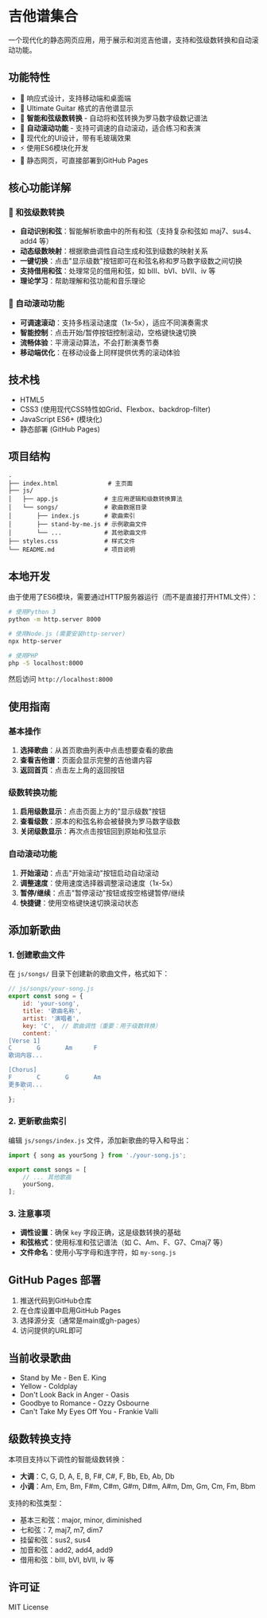 # 吉他谱集合

一个现代化的静态网页应用，用于展示和浏览吉他谱，支持和弦级数转换和自动滚动功能。

## 功能特性

- 📱 响应式设计，支持移动端和桌面端
- 🎸 Ultimate Guitar 格式的吉他谱显示
- 🎵 **智能和弦级数转换** - 自动将和弦转换为罗马数字级数记谱法
- 📜 **自动滚动功能** - 支持可调速的自动滚动，适合练习和表演
- 🎨 现代化的UI设计，带有毛玻璃效果
- ⚡ 使用ES6模块化开发
- 🚀 静态网页，可直接部署到GitHub Pages

## 核心功能详解

### 🎵 和弦级数转换
- **自动识别和弦**：智能解析歌曲中的所有和弦（支持复杂和弦如 maj7、sus4、add4 等）
- **动态级数映射**：根据歌曲调性自动生成和弦到级数的映射关系
- **一键切换**：点击"显示级数"按钮即可在和弦名称和罗马数字级数之间切换
- **支持借用和弦**：处理常见的借用和弦，如 bIII、bVI、bVII、iv 等
- **理论学习**：帮助理解和弦功能和音乐理论

### 📜 自动滚动功能  
- **可调速滚动**：支持多档滚动速度（1x-5x），适应不同演奏需求
- **智能控制**：点击开始/暂停按钮控制滚动，空格键快速切换
- **流畅体验**：平滑滚动算法，不会打断演奏节奏
- **移动端优化**：在移动设备上同样提供优秀的滚动体验

## 技术栈

- HTML5
- CSS3 (使用现代CSS特性如Grid、Flexbox、backdrop-filter)
- JavaScript ES6+ (模块化)
- 静态部署 (GitHub Pages)

## 项目结构

```
.
├── index.html              # 主页面
├── js/
│   ├── app.js             # 主应用逻辑和级数转换算法
│   └── songs/             # 歌曲数据目录
│       ├── index.js       # 歌曲索引
│       ├── stand-by-me.js # 示例歌曲文件
│       └── ...            # 其他歌曲文件
├── styles.css             # 样式文件
└── README.md              # 项目说明
```

## 本地开发

由于使用了ES6模块，需要通过HTTP服务器运行（而不是直接打开HTML文件）：

```bash
# 使用Python 3
python -m http.server 8000

# 使用Node.js (需要安装http-server)
npx http-server

# 使用PHP
php -S localhost:8000
```

然后访问 `http://localhost:8000`

## 使用指南

### 基本操作
1. **选择歌曲**：从首页歌曲列表中点击想要查看的歌曲
2. **查看吉他谱**：页面会显示完整的吉他谱内容
3. **返回首页**：点击左上角的返回按钮

### 级数转换功能
1. **启用级数显示**：点击页面上方的"显示级数"按钮
2. **查看级数**：原本的和弦名称会被替换为罗马数字级数
3. **关闭级数显示**：再次点击按钮回到原始和弦显示

### 自动滚动功能
1. **开始滚动**：点击"开始滚动"按钮启动自动滚动
2. **调整速度**：使用速度选择器调整滚动速度（1x-5x）
3. **暂停/继续**：点击"暂停滚动"按钮或按空格键暂停/继续
4. **快捷键**：使用空格键快速切换滚动状态

## 添加新歌曲

### 1. 创建歌曲文件
在 `js/songs/` 目录下创建新的歌曲文件，格式如下：

```javascript
// js/songs/your-song.js
export const song = {
    id: 'your-song',
    title: '歌曲名称',
    artist: '演唱者',
    key: 'C',  // 歌曲调性（重要：用于级数转换）
    content: `
[Verse 1]
C       G       Am      F
歌词内容...

[Chorus]  
F       C       G       Am
更多歌词...
    `
};
```

### 2. 更新歌曲索引
编辑 `js/songs/index.js` 文件，添加新歌曲的导入和导出：

```javascript
import { song as yourSong } from './your-song.js';

export const songs = [
    // ... 其他歌曲
    yourSong,
];
```

### 3. 注意事项
- **调性设置**：确保 `key` 字段正确，这是级数转换的基础
- **和弦格式**：使用标准和弦记谱法（如 C、Am、F、G7、Cmaj7 等）
- **文件命名**：使用小写字母和连字符，如 `my-song.js`

## GitHub Pages 部署

1. 推送代码到GitHub仓库
2. 在仓库设置中启用GitHub Pages
3. 选择源分支（通常是main或gh-pages）
4. 访问提供的URL即可

## 当前收录歌曲

- Stand by Me - Ben E. King
- Yellow - Coldplay  
- Don't Look Back in Anger - Oasis
- Goodbye to Romance - Ozzy Osbourne
- Can't Take My Eyes Off You - Frankie Valli

## 级数转换支持

本项目支持以下调性的智能级数转换：
- **大调**：C, G, D, A, E, B, F#, C#, F, Bb, Eb, Ab, Db
- **小调**：Am, Em, Bm, F#m, C#m, G#m, D#m, A#m, Dm, Gm, Cm, Fm, Bbm

支持的和弦类型：
- 基本三和弦：major, minor, diminished
- 七和弦：7, maj7, m7, dim7
- 挂留和弦：sus2, sus4
- 加音和弦：add2, add4, add9
- 借用和弦：bIII, bVI, bVII, iv 等

## 许可证

MIT License